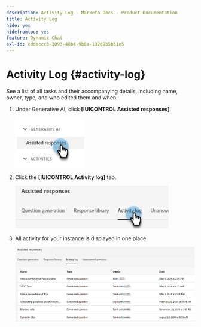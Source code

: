 ```yaml
---
description: Activity Log - Marketo Docs - Product Documentation
title: Activity Log
hide: yes
hidefromtoc: yes
feature: Dynamic Chat
exl-id: cddeccc3-3093-48b4-9b8a-13269b5b51e5
---
```

# Activity Log {#activity-log}

See a list of all tasks and their accompanying details, including name, owner, type, and who edited them and when.

1. Under Generative AI, click **[!UICONTROL Assisted responses]**.

   ![](assets/activity-log-1.png)

1. Click the **[!UICONTROL Activity log]** tab.

   ![](assets/activity-log-2.png)

1. All activity for your instance is displayed in one place.

   ![](assets/activity-log-3.png)
